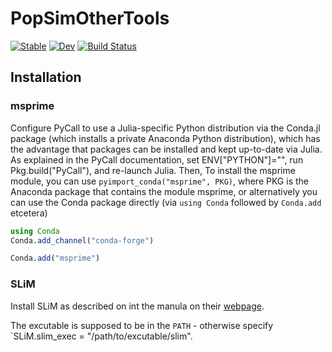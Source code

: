 # PopSimOtherTools

[![Stable](https://img.shields.io/badge/docs-stable-blue.svg)](https://ArndtLab.github.io/PopSimOtherTools.jl/stable/)
[![Dev](https://img.shields.io/badge/docs-dev-blue.svg)](https://ArndtLab.github.io/PopSimOtherTools.jl/dev/)
[![Build Status](https://github.com/ArndtLab/PopSimOtherTools.jl/actions/workflows/CI.yml/badge.svg?branch=main)](https://github.com/ArndtLab/PopSimOtherTools.jl/actions/workflows/CI.yml?query=branch%3Amain)



## Installation

### msprime

Configure PyCall to use a Julia-specific Python
distribution via the Conda.jl package (which installs a private Anaconda
Python distribution), which has the advantage that packages can be installed
and kept up-to-date via Julia.  As explained in the PyCall documentation,
set ENV["PYTHON"]="", run Pkg.build("PyCall"), and re-launch Julia. Then,
To install the msprime module, you can use `pyimport_conda("msprime", PKG)`,
where PKG is the Anaconda package that contains the module msprime,
or alternatively you can use the Conda package directly (via
`using Conda` followed by `Conda.add` etcetera)

```julia
using Conda
Conda.add_channel("conda-forge")

Conda.add("msprime")
```

### SLiM

Install SLiM as described on int the manula on their [webpage](https://messerlab.org/slim/).

The excutable is supposed to be in the `PATH` - otherwise specify `SLiM.slim_exec = "/path/to/excutable/slim".